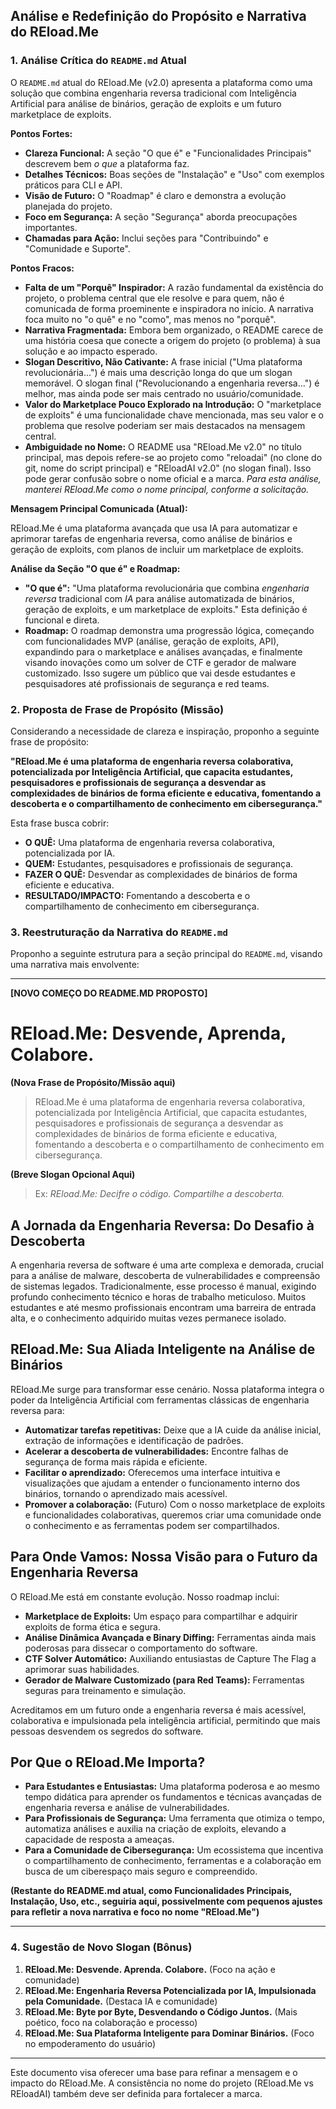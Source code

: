 ## Análise e Redefinição do Propósito e Narrativa do REload.Me

### 1. Análise Crítica do `README.md` Atual

O `README.md` atual do REload.Me (v2.0) apresenta a plataforma como uma solução que combina engenharia reversa tradicional com Inteligência Artificial para análise de binários, geração de exploits e um futuro marketplace de exploits.

**Pontos Fortes:**

*   **Clareza Funcional:** A seção "O que é" e "Funcionalidades Principais" descrevem bem *o que* a plataforma faz.
*   **Detalhes Técnicos:** Boas seções de "Instalação" e "Uso" com exemplos práticos para CLI e API.
*   **Visão de Futuro:** O "Roadmap" é claro e demonstra a evolução planejada do projeto.
*   **Foco em Segurança:** A seção "Segurança" aborda preocupações importantes.
*   **Chamadas para Ação:** Inclui seções para "Contribuindo" e "Comunidade e Suporte".

**Pontos Fracos:**

*   **Falta de um "Porquê" Inspirador:** A razão fundamental da existência do projeto, o problema central que ele resolve e para quem, não é comunicada de forma proeminente e inspiradora no início. A narrativa foca muito no "o quê" e no "como", mas menos no "porquê".
*   **Narrativa Fragmentada:** Embora bem organizado, o README carece de uma história coesa que conecte a origem do projeto (o problema) à sua solução e ao impacto esperado.
*   **Slogan Descritivo, Não Cativante:** A frase inicial ("Uma plataforma revolucionária...") é mais uma descrição longa do que um slogan memorável. O slogan final ("Revolucionando a engenharia reversa...") é melhor, mas ainda pode ser mais centrado no usuário/comunidade.
*   **Valor do Marketplace Pouco Explorado na Introdução:** O "marketplace de exploits" é uma funcionalidade chave mencionada, mas seu valor e o problema que resolve poderiam ser mais destacados na mensagem central.
*   **Ambiguidade no Nome:** O README usa "REload.Me v2.0" no título principal, mas depois refere-se ao projeto como "reloadai" (no clone do git, nome do script principal) e "REloadAI v2.0" (no slogan final). Isso pode gerar confusão sobre o nome oficial e a marca. *Para esta análise, manterei REload.Me como o nome principal, conforme a solicitação.*

**Mensagem Principal Comunicada (Atual):**

REload.Me é uma plataforma avançada que usa IA para automatizar e aprimorar tarefas de engenharia reversa, como análise de binários e geração de exploits, com planos de incluir um marketplace de exploits.

**Análise da Seção "O que é" e Roadmap:**

*   **"O que é":** "Uma plataforma revolucionária que combina *engenharia reversa* tradicional com *IA* para análise automatizada de binários, geração de exploits, e um marketplace de exploits." Esta definição é funcional e direta.
*   **Roadmap:** O roadmap demonstra uma progressão lógica, começando com funcionalidades MVP (análise, geração de exploits, API), expandindo para o marketplace e análises avançadas, e finalmente visando inovações como um solver de CTF e gerador de malware customizado. Isso sugere um público que vai desde estudantes e pesquisadores até profissionais de segurança e red teams.

### 2. Proposta de Frase de Propósito (Missão)

Considerando a necessidade de clareza e inspiração, proponho a seguinte frase de propósito:

**"REload.Me é uma plataforma de engenharia reversa colaborativa, potencializada por Inteligência Artificial, que capacita estudantes, pesquisadores e profissionais de segurança a desvendar as complexidades de binários de forma eficiente e educativa, fomentando a descoberta e o compartilhamento de conhecimento em cibersegurança."**

Esta frase busca cobrir:
*   **O QUÊ:** Uma plataforma de engenharia reversa colaborativa, potencializada por IA.
*   **QUEM:** Estudantes, pesquisadores e profissionais de segurança.
*   **FAZER O QUÊ:** Desvendar as complexidades de binários de forma eficiente e educativa.
*   **RESULTADO/IMPACTO:** Fomentando a descoberta e o compartilhamento de conhecimento em cibersegurança.

### 3. Reestruturação da Narrativa do `README.md`

Proponho a seguinte estrutura para a seção principal do `README.md`, visando uma narrativa mais envolvente:

---

**[NOVO COMEÇO DO README.MD PROPOSTO]**

# REload.Me: Desvende, Aprenda, Colabore.

**(Nova Frase de Propósito/Missão aqui)**
> REload.Me é uma plataforma de engenharia reversa colaborativa, potencializada por Inteligência Artificial, que capacita estudantes, pesquisadores e profissionais de segurança a desvendar as complexidades de binários de forma eficiente e educativa, fomentando a descoberta e o compartilhamento de conhecimento em cibersegurança.

**(Breve Slogan Opcional Aqui)**
> Ex: *REload.Me: Decifre o código. Compartilhe a descoberta.*

## A Jornada da Engenharia Reversa: Do Desafio à Descoberta

A engenharia reversa de software é uma arte complexa e demorada, crucial para a análise de malware, descoberta de vulnerabilidades e compreensão de sistemas legados. Tradicionalmente, esse processo é manual, exigindo profundo conhecimento técnico e horas de trabalho meticuloso. Muitos estudantes e até mesmo profissionais encontram uma barreira de entrada alta, e o conhecimento adquirido muitas vezes permanece isolado.

## REload.Me: Sua Aliada Inteligente na Análise de Binários

REload.Me surge para transformar esse cenário. Nossa plataforma integra o poder da Inteligência Artificial com ferramentas clássicas de engenharia reversa para:

*   **Automatizar tarefas repetitivas:** Deixe que a IA cuide da análise inicial, extração de informações e identificação de padrões.
*   **Acelerar a descoberta de vulnerabilidades:** Encontre falhas de segurança de forma mais rápida e eficiente.
*   **Facilitar o aprendizado:** Oferecemos uma interface intuitiva e visualizações que ajudam a entender o funcionamento interno dos binários, tornando o aprendizado mais acessível.
*   **Promover a colaboração:** (Futuro) Com o nosso marketplace de exploits e funcionalidades colaborativas, queremos criar uma comunidade onde o conhecimento e as ferramentas podem ser compartilhados.

## Para Onde Vamos: Nossa Visão para o Futuro da Engenharia Reversa

O REload.Me está em constante evolução. Nosso roadmap inclui:

*   **Marketplace de Exploits:** Um espaço para compartilhar e adquirir exploits de forma ética e segura.
*   **Análise Dinâmica Avançada e Binary Diffing:** Ferramentas ainda mais poderosas para dissecar o comportamento do software.
*   **CTF Solver Automático:** Auxiliando entusiastas de Capture The Flag a aprimorar suas habilidades.
*   **Gerador de Malware Customizado (para Red Teams):** Ferramentas seguras para treinamento e simulação.

Acreditamos em um futuro onde a engenharia reversa é mais acessível, colaborativa e impulsionada pela inteligência artificial, permitindo que mais pessoas desvendem os segredos do software.

## Por Que o REload.Me Importa?

*   **Para Estudantes e Entusiastas:** Uma plataforma poderosa e ao mesmo tempo didática para aprender os fundamentos e técnicas avançadas de engenharia reversa e análise de vulnerabilidades.
*   **Para Profissionais de Segurança:** Uma ferramenta que otimiza o tempo, automatiza análises e auxilia na criação de exploits, elevando a capacidade de resposta a ameaças.
*   **Para a Comunidade de Cibersegurança:** Um ecossistema que incentiva o compartilhamento de conhecimento, ferramentas e a colaboração em busca de um ciberespaço mais seguro e compreendido.

**(Restante do README.md atual, como Funcionalidades Principais, Instalação, Uso, etc., seguiria aqui, possivelmente com pequenos ajustes para refletir a nova narrativa e foco no nome "REload.Me")**

---

### 4. Sugestão de Novo Slogan (Bônus)

1.  **REload.Me: Desvende. Aprenda. Colabore.** (Foco na ação e comunidade)
2.  **REload.Me: Engenharia Reversa Potencializada por IA, Impulsionada pela Comunidade.** (Destaca IA e comunidade)
3.  **REload.Me: Byte por Byte, Desvendando o Código Juntos.** (Mais poético, foco na colaboração e processo)
4.  **REload.Me: Sua Plataforma Inteligente para Dominar Binários.** (Foco no empoderamento do usuário)

---

Este documento visa oferecer uma base para refinar a mensagem e o impacto do REload.Me. A consistência no nome do projeto (REload.Me vs REloadAI) também deve ser definida para fortalecer a marca.
